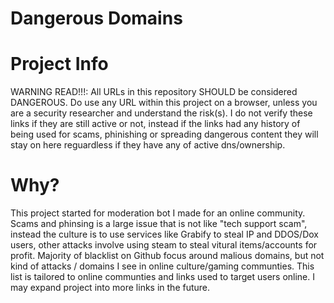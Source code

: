 # Dangerous Domains

# Project Info
WARNING READ!!!: All URLs in this repository SHOULD be considered DANGEROUS. Do use any URL within this project on a browser, unless you are a security researcher and understand the risk(s). I do not verify these links if they are still active or not, instead if the links had any history of being used for scams, phinishing or spreading dangerous content they will stay on here reguardless if they have any of active dns/ownership.

# Why?
This project started for moderation bot I made for an online community. Scams and phinsing is a large issue that is not like "tech support scam", instead the culture is to use services like Grabify to steal IP and DDOS/Dox users, other attacks involve using steam to steal vitural items/accounts for profit. Majority of blacklist on Github focus around malious domains, but not kind of attacks / domains I see in online culture/gaming communties. This list is tailored to online communties and links used to target users online. I may expand project into more links in the future.

